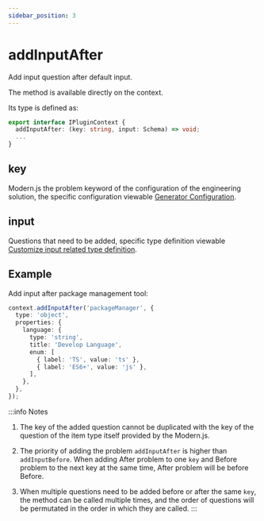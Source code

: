 ```yaml
---
sidebar_position: 3
---
```


# addInputAfter

Add input question after default input.

The method is available directly on the context.

Its type is defined as:

```ts
export interface IPluginContext {
  addInputAfter: (key: string, input: Schema) => void;
  ...
}
```

## key

Modern.js the problem keyword of the configuration of the engineering solution, the specific configuration viewable [Generator Configuration](/docs/guides/topic-detail/generator/config/common).

## input

Questions that need to be added, specific type definition viewable [Customize input related type definition](/docs/guides/topic-detail/generator/plugin/api/input/type).

## Example

Add input after package management tool:

```ts
context.addInputAfter('packageManager', {
  type: 'object',
  properties: {
    language: {
      type: 'string',
      title: 'Develop Language',
      enum: [
        { label: 'TS', value: 'ts' },
        { label: 'ES6+', value: 'js' },
      ],
    },
  },
});
```

:::info Notes
1. The key of the added question cannot be duplicated with the key of the question of the item type itself provided by the Modern.js.

2. The priority of adding the problem `addInputAfter` is higher than `addInputBefore`. When adding After problem to one `key` and Before problem to the next key at the same time, After problem will be before Before.

3. When multiple questions need to be added before or after the same `key`, the method can be called multiple times, and the order of questions will be permutated in the order in which they are called.
:::
